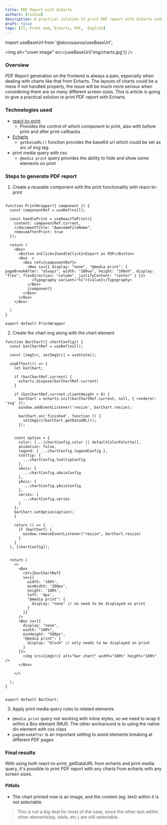 ```yaml
---
title: PDF Report with Echarts
authors: [ruihua]
description: A practical solution to print PDF report with Echarts under any screen sizes
draft: false
tags: [IT, Front end, Echarts, PDF,  English]
---
```


import useBaseUrl from '@docusaurus/useBaseUrl';

<img alt="cover image" src={useBaseUrl('img/charts.jpg')} />

### Overview
PDF Report generation on the frontend is always a pain, especially when dealing with charts like that from Echarts. The layouts of charts could be a mess if not handled properly, the issue will be much more serious when considering there are so many different screen sizes. This is article is going to give a practical solution to print PDF report with Echarts.


### Technologies used
- [react-to-print](https://www.npmjs.com/package/react-to-print)
  - Provides the control of which component to print, also with before print and after print callbacks
- [Echarts](https://echarts.apache.org/en/api.html#echartsInstance.getDataURL)
  - `getDataURL()` function provides the base64 url which could be set as src of img tag
- print media query with css
  - `@media print` query provides the ability to hide and show some elements on print



### Steps to generate PDF report
1. Create a reusable component with the print functionality with react-to-print
```

function PrintWrapper({ component }) {
  const componentRef = useRef(null);

  const handlePrint = useReactToPrint({
    content: componentRef.current,
    //documentTitle: "AwesomeFileName",
    removeAfterPrint: true
  });

  return (
    <Box>
      <Button onClick={handleClick}>Export as PDF</Button>
      <Box  >
        <Box ref={componentRef}>
          <Box sx={{ display: "none", "@media print": { pageBreakAfter: "always", width: "100vw", height: "100vh", display: "flex", flexDirection: "column", justifyContent: "center" } }}>
            <Typography variant="h1">{value}</Typography>
          </Box>
          {component}
        </Box>
      </Box>
    </Box>

  )
}

export default PrintWrapper
```

2. Create the chart img along with the chart element
```
function BarChart({ chartConfig}) {
  const barChartRef = useRef(null);

  const [imgSrc, setImgSrc] = useState();

  useEffect(() => {
    let barChart;

    if (barChartRef.current) {
      echarts.dispose(barChartRef.current)
    }

    if (barChartRef.current.clientHeight > 0) {
      barChart = echarts.init(barChartRef.current, null, { renderer: 'svg' });
      window.addEventListener('resize', barChart.resize);

      barChart.on('finished', function () {
        setImgSrc(barChart.getDataURL());
      });


    const option = {
      color: [...(chartConfig.color || defaultColorPalette)],
      animation: false,
      legend: { ...chartConfig.legendConfig },
      tooltip: {
        ...chartConfig.tooltipConfig
      },
      xAxis: {
        ...chartConfig.xAxisConfig
      },
      yAxis: {
        ...chartConfig.yAxisConfig
      },
      series: [
        ...chartConfig.series
      ]
    };
    barChart.setOption(option);
    }

    return () => {
      if (barChart) {
        window.removeEventListener("resize", barChart.resize)
      }
    }
  }, [chartConfig]);


  return (
    <>
      <Box
        ref={barChartRef}
        sx={{
          width: '100%',
          minWidth: '200px',
          height: '100%',
          left: '4px',
          "@media print": {
            display: "none" // no need to be displayed on print
          }
        }}
      />
      <Box sx={{
        display: "none",
        width: "100%",
        minHeight: "500px",
        "@media print": {  
          display: "block" // only needs to be displayed on print
        }
      }}>
        <img src={imgSrc} alt="bar chart" width="100%" height="100%" />
      </Box>

    </>

  );
}


export default BarChart;
``` 

3. Apply print media query rules to related elements
- `@media print` query not working with inline styles, so we need to wrap it within a Box element (MUI). The other workaround is to using the native div element with css class
- `pageBreakAfter` is an important setting to avoid elements breaking at different PDF pages


### Final results
With using both react-to-print, getDataURL from echarts and print media query, it's possible to print PDF report with any charts from echarts with any screen sizes.

#### Pitfalls
- The chart printed now is an image, and the content (eg. text) within it is not selectable. 
> This is not a big deal for most of the case, since the other text within other elements(eg. table, etc.) are still selectable.